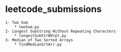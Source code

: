 # leetcode_submissions
    1- Two Sum
        * twoSum.py
    2- Longest Substring Without Repeating Characters 
        * longestSubStrWOrpt.py
    3- Median of Two Sorted Arrays
        * findMedianSrtArr.py